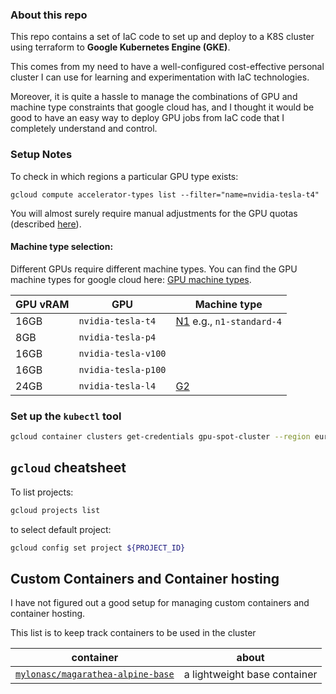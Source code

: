 
### About this repo
This repo contains a set of IaC code to set up and deploy to a K8S cluster using terraform to **Google Kubernetes Engine (GKE)**.

This comes from my need to have a well-configured cost-effective personal cluster I can use for learning and experimentation with IaC technologies.

Moreover, it is quite a hassle to manage the combinations of GPU and machine type constraints that google cloud has, and I thought it would be good to have an easy way to deploy GPU jobs from IaC code that I completely understand and control. 

### Setup Notes
To check in which regions a particular GPU type exists:
```
gcloud compute accelerator-types list --filter="name=nvidia-tesla-t4"

```

You will almost surely require manual adjustments for the GPU quotas (described [here](required_manual_adjustments.md)).

#### Machine type selection:
Different GPUs require different machine types. 
You can find the GPU machine types for google cloud here: [GPU machine types](https://cloud.google.com/compute/docs/gpus).

|GPU vRAM|GPU|Machine type|
|--|---|------------|
|16GB|`nvidia-tesla-t4` | [N1](https://cloud.google.com/compute/docs/gpus#n1-gpus) e.g., `n1-standard-4`|
|8GB|`nvidia-tesla-p4`| |
|16GB|`nvidia-tesla-v100`| |
|16GB|`nvidia-tesla-p100`| |
|24GB|`nvidia-tesla-l4`| [G2](https://cloud.google.com/compute/docs/accelerator-optimized-machines#g2-vms) | 



### Set up the `kubectl` tool
```bash 
gcloud container clusters get-credentials gpu-spot-cluster --region europe-west4
```

## `gcloud` cheatsheet 
To list projects:
```bash
gcloud projects list
```

to select default project:
```bash 
gcloud config set project ${PROJECT_ID}
```

## Custom Containers and Container hosting

I have not figured out a good setup for managing custom containers and container hosting. 

This list is to keep track containers to be used in the cluster

|container|about|
|---------|------------|
|[`mylonasc/magarathea-alpine-base`](https://github.com/mylonasc/magarathea-alpine-base/tree/main)|a lightweight base container|



